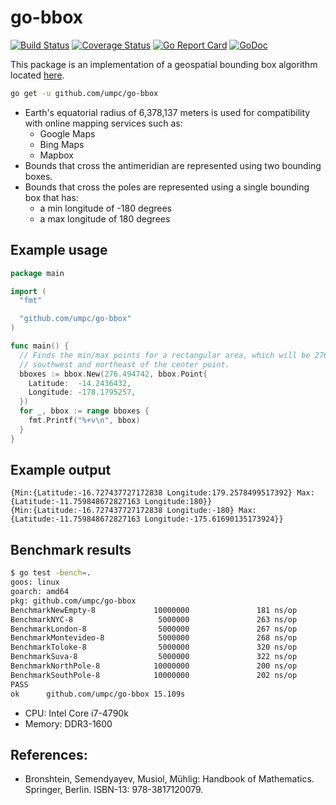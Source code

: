 # go-bbox

[![Build Status](https://travis-ci.org/umpc/go-bbox.svg?branch=master)](https://travis-ci.org/umpc/go-bbox)
[![Coverage Status](https://codecov.io/github/umpc/go-bbox/badge.svg?branch=master)](https://codecov.io/github/umpc/go-bbox?branch=master)
[![Go Report Card](https://goreportcard.com/badge/github.com/umpc/go-bbox)](https://goreportcard.com/report/github.com/umpc/go-bbox)
[![GoDoc](https://godoc.org/github.com/umpc/go-bbox?status.svg)](https://godoc.org/github.com/umpc/go-bbox)

This package is an implementation of a geospatial bounding box algorithm located [here](https://web.archive.org/web/20180508002202/http://janmatuschek.de/LatitudeLongitudeBoundingCoordinates#UsingIndex).

```sh
go get -u github.com/umpc/go-bbox
```

* Earth's equatorial radius of 6,378,137 meters is used for compatibility
with online mapping services such as:
  * Google Maps
  * Bing Maps
  * Mapbox
* Bounds that cross the antimeridian are represented using two bounding boxes.
* Bounds that cross the poles are represented using a single bounding box that has:
  * a min longitude of -180 degrees
  * a max longitude of 180 degrees

## Example usage

```go
package main

import (
  "fmt"

  "github.com/umpc/go-bbox"
)

func main() {
  // Finds the min/max points for a rectangular area, which will be 276.49km
  // southwest and northeast of the center point.
  bboxes := bbox.New(276.494742, bbox.Point{
    Latitude:  -14.2436432,
    Longitude: -178.1795257,
  })
  for _, bbox := range bboxes {
    fmt.Printf("%+v\n", bbox)
  }
}
```

## Example output

```
{Min:{Latitude:-16.727437727172838 Longitude:179.2578499517392} Max:{Latitude:-11.759848672827163 Longitude:180}}
{Min:{Latitude:-16.727437727172838 Longitude:-180} Max:{Latitude:-11.759848672827163 Longitude:-175.61690135173924}}
```

## Benchmark results

```sh
$ go test -bench=.
goos: linux
goarch: amd64
pkg: github.com/umpc/go-bbox
BenchmarkNewEmpty-8             10000000               181 ns/op
BenchmarkNYC-8                   5000000               263 ns/op
BenchmarkLondon-8                5000000               267 ns/op
BenchmarkMontevideo-8            5000000               268 ns/op
BenchmarkToloke-8                5000000               320 ns/op
BenchmarkSuva-8                  5000000               322 ns/op
BenchmarkNorthPole-8            10000000               200 ns/op
BenchmarkSouthPole-8            10000000               202 ns/op
PASS
ok      github.com/umpc/go-bbox 15.109s
```

* CPU: Intel Core i7-4790k
* Memory: DDR3-1600

## References:

* Bronshtein, Semendyayev, Musiol, Mühlig: Handbook of Mathematics. Springer, Berlin. ISBN-13: 978-3817120079.
